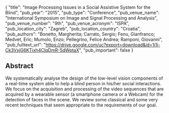 {
  "title": "Image Processing Issues in a Social Assistive System for the Blind",
  "pub_year": "2015",
  "pub_type": "Conference",
  "pub_venue_name": "International Symposium on Image and Signal Processing and Analysis",
  "pub_venue_number": "9th",
  "pub_venue_acronym": "ISPA",
  "pub_location_city": "Zagreb",
  "pub_location_country": "Croatia",
  "pub_authors": "Bonetto, Margherita; Carrato, Sergio; Fenu, Gianfranco; Medvet, Eric; Mumolo, Enzo; Pellegrino, Felice Andrea; Ramponi, Giovanni",
  "pub_fulltext_url": "https://drive.google.com/uc?export=download&id=1i1i-Ck3VxjG6KTixh4ClqDmR-5dWptaX",
  "pub_important": false
}

## Abstract
We systematically analyse the design of the low-level vision components of a real-time system able to help a blind person in his/her social interactions. We focus on the acquisition and processing of the video sequences that are acquired by a wearable sensor (a smartphone camera or a Webcam) for the detection of faces in the scene. We review some classical and some very recent techniques that seem appropriate to the requirements of our goal.
